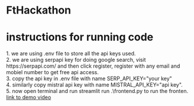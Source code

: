 # FtHackathon
<h1>instructions for running code</h1>
1. we are using .env file to store all the api keys used. <br>
2. we are using serpapi key for doing google search, visit https://serpapi.com/ and then click register, register with any email and mobiel number to get free api access. <br>
3. copy the api key in .env file with name SERP_API_KEY="your key" <br>
4. similarly copy mistral api key with name MISTRAL_API_KEY="api key".<br>
5. now open terminal and run     streamlit run .\frontend.py to run the fronten.<br>
<a href=https://github.com/AdventurousSam/FtHackathon> link to demo video<a>